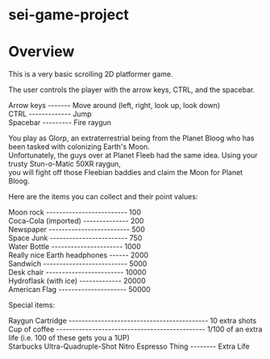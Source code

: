 # sei-game-project

<h1>Overview</h1>

This is a very basic scrolling 2D platformer game.<br>

The user controls the player with the arrow keys, CTRL, and the spacebar.<br>

Arrow keys ------- Move around (left, right, look up, look down)<br>
CTRL ------------- Jump<br>
Spacebar --------- Fire raygun<br>

You play as Glorp, an extraterrestrial being from the Planet Bloog who has been tasked with colonizing Earth's Moon.<br>
Unfortunately, the guys over at Planet Fleeb had the same idea. Using your trusty Stun-o-Matic 50XR raygun,<br>
you will fight off those Fleebian baddies and claim the Moon for Planet Bloog.<br>

Here are the items you can collect and their point values:<br>

Moon rock ------------------------- 100<br>
Coca-Cola (imported) -------------- 200<br>
Newspaper ------------------------- 500<br>
Space Junk ------------------------ 750<br>
Water Bottle ---------------------- 1000<br>
Really nice Earth headphones ------ 2000<br>
Sandwich -------------------------- 5000<br>
Desk chair ------------------------ 10000<br>
Hydroflask (with ice) ------------- 20000<br>
American Flag --------------------- 50000<br>

Special items:<br>

Raygun Cartridge ------------------------------------------- 10 extra shots<br>
Cup of coffee ---------------------------------------------- 1/100 of an extra life (i.e. 100 of these gets you a 1UP)<br>
Starbucks Ultra-Quadruple-Shot Nitro Espresso Thing -------- Extra Life
